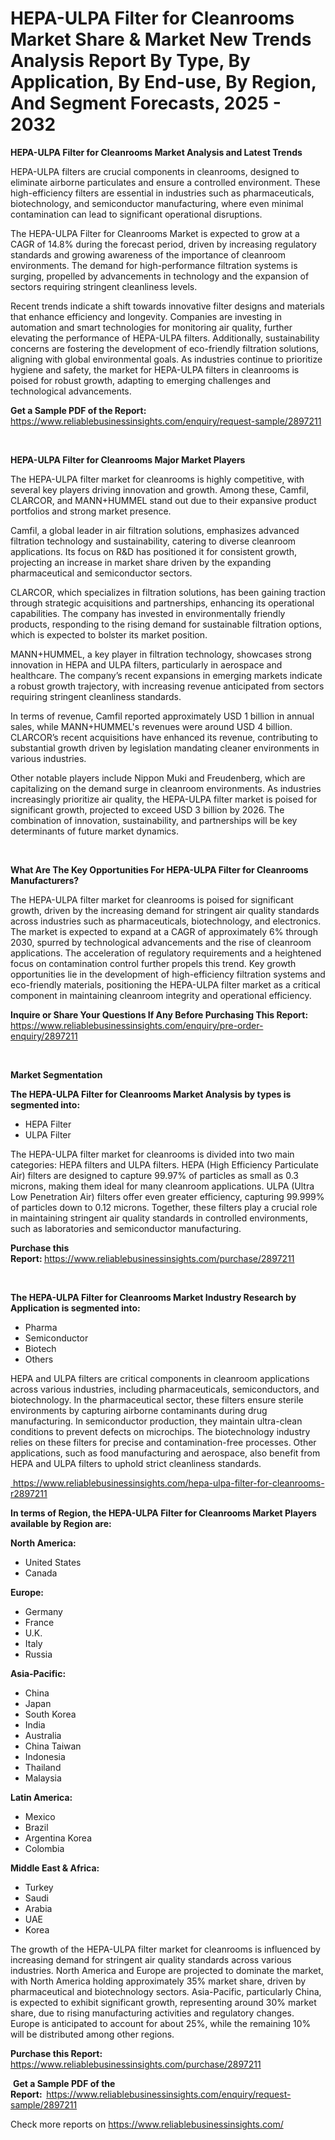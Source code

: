 <p><h1>HEPA-ULPA Filter for Cleanrooms Market Share & Market New Trends Analysis Report By Type, By Application, By End-use, By Region, And Segment Forecasts, 2025 - 2032</h1></p><p><strong>HEPA-ULPA Filter for Cleanrooms Market Analysis and Latest Trends</strong></p>
<p><p>HEPA-ULPA filters are crucial components in cleanrooms, designed to eliminate airborne particulates and ensure a controlled environment. These high-efficiency filters are essential in industries such as pharmaceuticals, biotechnology, and semiconductor manufacturing, where even minimal contamination can lead to significant operational disruptions.</p><p>The HEPA-ULPA Filter for Cleanrooms Market is expected to grow at a CAGR of 14.8% during the forecast period, driven by increasing regulatory standards and growing awareness of the importance of cleanroom environments. The demand for high-performance filtration systems is surging, propelled by advancements in technology and the expansion of sectors requiring stringent cleanliness levels.</p><p>Recent trends indicate a shift towards innovative filter designs and materials that enhance efficiency and longevity. Companies are investing in automation and smart technologies for monitoring air quality, further elevating the performance of HEPA-ULPA filters. Additionally, sustainability concerns are fostering the development of eco-friendly filtration solutions, aligning with global environmental goals. As industries continue to prioritize hygiene and safety, the market for HEPA-ULPA filters in cleanrooms is poised for robust growth, adapting to emerging challenges and technological advancements.</p></p>
<p><strong>Get a Sample PDF of the Report:&nbsp;</strong> <a href="https://www.reliablebusinessinsights.com/enquiry/request-sample/2897211?utm_campaign=2269&utm_medium=2&utm_source=Github&utm_content=ia&utm_term=15032025&utm_id=hepa-ulpa-filter-for-cleanrooms">https://www.reliablebusinessinsights.com/enquiry/request-sample/2897211</a></p>
<p>&nbsp;</p>
<p><strong>HEPA-ULPA Filter for Cleanrooms Major Market Players</strong></p>
<p><p>The HEPA-ULPA filter market for cleanrooms is highly competitive, with several key players driving innovation and growth. Among these, Camfil, CLARCOR, and MANN+HUMMEL stand out due to their expansive product portfolios and strong market presence. </p><p>Camfil, a global leader in air filtration solutions, emphasizes advanced filtration technology and sustainability, catering to diverse cleanroom applications. Its focus on R&D has positioned it for consistent growth, projecting an increase in market share driven by the expanding pharmaceutical and semiconductor sectors.</p><p>CLARCOR, which specializes in filtration solutions, has been gaining traction through strategic acquisitions and partnerships, enhancing its operational capabilities. The company has invested in environmentally friendly products, responding to the rising demand for sustainable filtration options, which is expected to bolster its market position.</p><p>MANN+HUMMEL, a key player in filtration technology, showcases strong innovation in HEPA and ULPA filters, particularly in aerospace and healthcare. The company’s recent expansions in emerging markets indicate a robust growth trajectory, with increasing revenue anticipated from sectors requiring stringent cleanliness standards.</p><p>In terms of revenue, Camfil reported approximately USD 1 billion in annual sales, while MANN+HUMMEL's revenues were around USD 4 billion. CLARCOR’s recent acquisitions have enhanced its revenue, contributing to substantial growth driven by legislation mandating cleaner environments in various industries.</p><p>Other notable players include Nippon Muki and Freudenberg, which are capitalizing on the demand surge in cleanroom environments. As industries increasingly prioritize air quality, the HEPA-ULPA filter market is poised for significant growth, projected to exceed USD 3 billion by 2026. The combination of innovation, sustainability, and partnerships will be key determinants of future market dynamics.</p></p>
<p>&nbsp;</p>
<p><strong>What Are The Key Opportunities For HEPA-ULPA Filter for Cleanrooms Manufacturers?</strong></p>
<p><p>The HEPA-ULPA filter market for cleanrooms is poised for significant growth, driven by the increasing demand for stringent air quality standards across industries such as pharmaceuticals, biotechnology, and electronics. The market is expected to expand at a CAGR of approximately 6% through 2030, spurred by technological advancements and the rise of cleanroom applications. The acceleration of regulatory requirements and a heightened focus on contamination control further propels this trend. Key growth opportunities lie in the development of high-efficiency filtration systems and eco-friendly materials, positioning the HEPA-ULPA filter market as a critical component in maintaining cleanroom integrity and operational efficiency.</p></p>
<p><strong>Inquire or Share Your Questions If Any Before Purchasing This Report:</strong> <a href="https://www.reliablebusinessinsights.com/enquiry/pre-order-enquiry/2897211?utm_campaign=2269&utm_medium=2&utm_source=Github&utm_content=ia&utm_term=15032025&utm_id=hepa-ulpa-filter-for-cleanrooms">https://www.reliablebusinessinsights.com/enquiry/pre-order-enquiry/2897211</a></p>
<p>&nbsp;</p>
<p><strong>Market Segmentation</strong></p>
<p><strong>The HEPA-ULPA Filter for Cleanrooms Market Analysis by types is segmented into:</strong></p>
<p><ul><li>HEPA Filter</li><li>ULPA Filter</li></ul></p>
<p><p>The HEPA-ULPA filter market for cleanrooms is divided into two main categories: HEPA filters and ULPA filters. HEPA (High Efficiency Particulate Air) filters are designed to capture 99.97% of particles as small as 0.3 microns, making them ideal for many cleanroom applications. ULPA (Ultra Low Penetration Air) filters offer even greater efficiency, capturing 99.999% of particles down to 0.12 microns. Together, these filters play a crucial role in maintaining stringent air quality standards in controlled environments, such as laboratories and semiconductor manufacturing.</p></p>
<p><strong>Purchase this Report:&nbsp;</strong><a href="https://www.reliablebusinessinsights.com/purchase/2897211?utm_campaign=2269&utm_medium=2&utm_source=Github&utm_content=ia&utm_term=15032025&utm_id=hepa-ulpa-filter-for-cleanrooms">https://www.reliablebusinessinsights.com/purchase/2897211</a></p>
<p>&nbsp;</p>
<p><strong>The HEPA-ULPA Filter for Cleanrooms Market Industry Research by Application is segmented into:</strong></p>
<p><ul><li>Pharma</li><li>Semiconductor</li><li>Biotech</li><li>Others</li></ul></p>
<p><p>HEPA and ULPA filters are critical components in cleanroom applications across various industries, including pharmaceuticals, semiconductors, and biotechnology. In the pharmaceutical sector, these filters ensure sterile environments by capturing airborne contaminants during drug manufacturing. In semiconductor production, they maintain ultra-clean conditions to prevent defects on microchips. The biotechnology industry relies on these filters for precise and contamination-free processes. Other applications, such as food manufacturing and aerospace, also benefit from HEPA and ULPA filters to uphold strict cleanliness standards.</p></p>
<p><a href="https://www.reliablebusinessinsights.com/hepa-ulpa-filter-for-cleanrooms-r2897211?utm_campaign=2269&utm_medium=2&utm_source=Github&utm_content=ia&utm_term=15032025&utm_id=hepa-ulpa-filter-for-cleanrooms">&nbsp;https://www.reliablebusinessinsights.com/hepa-ulpa-filter-for-cleanrooms-r2897211</a></p>
<p><strong>In terms of Region, the HEPA-ULPA Filter for Cleanrooms Market Players available by Region are:</strong></p>
<p>
    <p> <strong> North America: </strong>
        <ul>
            <li>United States</li>
            <li>Canada</li>
        </ul>
        </p> 
    <p> <strong> Europe: </strong>
        <ul>
            <li>Germany</li>
            <li>France</li>
            <li>U.K.</li>
            <li>Italy</li>
            <li>Russia</li>
        </ul>
        </p> 
    <p> <strong> Asia-Pacific: </strong>
        <ul>
            <li>China</li>
            <li>Japan</li>
            <li>South Korea</li>
            <li>India</li>
            <li>Australia</li>
            <li>China Taiwan</li>
            <li>Indonesia</li>
            <li>Thailand</li>
            <li>Malaysia</li>
        </ul>
        </p> 
    <p> <strong> Latin America: </strong>
        <ul>
            <li>Mexico</li>
            <li>Brazil</li>
            <li>Argentina Korea</li>
            <li>Colombia</li>
        </ul>
        </p> 
    <p> <strong> Middle East & Africa: </strong>
        <ul>
            <li>Turkey</li>
            <li>Saudi</li>
            <li>Arabia</li>
            <li>UAE</li>
            <li>Korea</li>
        </ul>
    </p>
    </p>
<p><p>The growth of the HEPA-ULPA filter market for cleanrooms is influenced by increasing demand for stringent air quality standards across various industries. North America and Europe are projected to dominate the market, with North America holding approximately 35% market share, driven by pharmaceutical and biotechnology sectors. Asia-Pacific, particularly China, is expected to exhibit significant growth, representing around 30% market share, due to rising manufacturing activities and regulatory changes. Europe is anticipated to account for about 25%, while the remaining 10% will be distributed among other regions.</p></p>
<p><strong>Purchase this Report: </strong><a href="https://www.reliablebusinessinsights.com/purchase/2897211?utm_campaign=2269&utm_medium=2&utm_source=Github&utm_content=ia&utm_term=15032025&utm_id=hepa-ulpa-filter-for-cleanrooms">https://www.reliablebusinessinsights.com/purchase/2897211</a></p>
<p>&nbsp;<strong>Get a Sample PDF of the Report:&nbsp;&nbsp;</strong><a href="https://www.reliablebusinessinsights.com/enquiry/request-sample/2897211?utm_campaign=2269&utm_medium=2&utm_source=Github&utm_content=ia&utm_term=15032025&utm_id=hepa-ulpa-filter-for-cleanrooms">https://www.reliablebusinessinsights.com/enquiry/request-sample/2897211</a></p>
<p><strong></strong></p>
<p>Check more reports on <a href="https://www.reliablebusinessinsights.com/?utm_campaign=2269&utm_medium=2&utm_source=Github&utm_content=ia&utm_term=15032025&utm_id=hepa-ulpa-filter-for-cleanrooms">https://www.reliablebusinessinsights.com/</a></p>